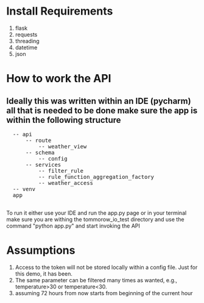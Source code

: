 <body>
  <h1>Install Requirements</h1>
  <ol>
  <li>flask</li>
  <li>requests</li>
  <li>threading</li>
  <li>datetime</li>
  <li>json</li>
  </ol>


  <h1>How to work the API</h1>
  <h2>Ideally this was written within an IDE (pycharm) all that is needed to be done make sure the app is within the following structure</h2>
  <pre>
  -- api
      -- route
          -- weather_view
      -- schema
          -- config
      -- services
          -- filter_rule
          -- rule_function_aggregation_factory
          -- weather_access
  -- venv
  app
  </pre>

  <p>To run it either use your IDE and run the app.py page or 
  in your terminal make sure you are withing the tommorow_io_test directory and 
  use the command "python app.py" and start invoking the API</p>

  <h1>Assumptions</h1>
  <ol>
    <li>Access to the token will not be stored locally within a config file. Just for this demo, it has been.</li>
    <li>The same parameter can be filtered many times as wanted, e.g., temperature>30 or temperature<30.</li>
    <li> assuming 72 hours from now starts from beginning of the current hour</li>
  </ol>
</body>
